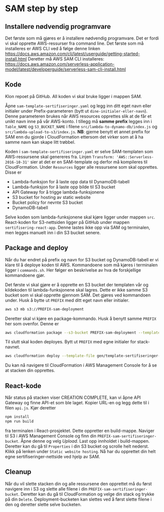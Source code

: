# SAM step by step

## Installere nødvendig programvare
Det første som må gjøres er å installere nødvendig programvare. Det er fordi vi skal opprette AWS-ressurser fra command line.
Det første som må installeres er AWS CLI ved å følge denne linken https://docs.aws.amazon.com/cli/latest/userguide/getting-started-install.html
Deretter må AWS SAM CLI installeres: https://docs.aws.amazon.com/serverless-application-model/latest/developerguide/serverless-sam-cli-install.html

## Kode
Klon repoet på GitHub. All koden vi skal bruke ligger i mappen SAM.

Åpne `sam-template-sertifiseringer.yaml` og legg inn ditt eget navn eller initialer under Prefix-parameteren (bytt ut `dine-initialer-eller-navn`). Denne parameteren brukes når AWS resources opprettes slik at de får et unikt navn inne på vår AWS-konto. I tillegg må **samme prefix** legges inn i `Table_NAME` og `S3_BUCKET_NAME` i filene `src/lambda-to-dynamo-db/index.js` og `src/lambda-upload-to-s3/index.js`. **NB**: gjerne benytt et annet prefix for SAM enn du gjorde i CloudFormation ettersom det virker som at å ha samme navn kan skape litt trøbbel.

Koden i `sam-template-sertifiseringer.yaml` er selve SAM-templaten som AWS-ressursene skal genereres fra. Linjen `Transform: 'AWS::Serverless-2016-10-31'` sier at det er en SAM-template og derfor må kompileres til CloudFormation. Under `Resources` ligger alle ressursene som skal opprettes. Disse er

- Lambda-funksjon for å laste opp data til DynamoDB-tabell
- Lambda-funksjon for å laste opp bilde til S3 bucket
- API Gateway for å trigge lambda-funksjonene
- S3 bucket for hosting av static website
- Bucket policy for nevnte S3 bucket
- DynamoDB-tabell

Selve koden som lambda-funksjonene skal kjøre ligger under mappen `src`. React-koden for S3-nettsiden ligger på GitHub under mappen `sertifisering-react-app`. Denne lastes ikke opp via SAM og terminalen, men legges manuelt inn i din S3 bucket senere.

## Package and deploy
Når du har endret på prefix og navn for S3 bucket og DynamoDB-tabell er vi klare til å deploye koden til AWS. Kommandoene som må kjøres i terminalen ligger i `commands.sh`. Her følger en beskrivelse av hva de forskjellige kommandoene gjør.

Det første vi skal gjøre er å opprette en S3 bucket der templaten vår og kildekoden til lambda-funksjonene skal lagres. Dette er ikke samme S3 bucket som vi skal opprette gjennom SAM. Det gjøres ved kommandoen under. Husk å bytte ut `PREFIX` med ditt eget navn eller initialer.
```bash 
aws s3 mb s3://PREFIX-sam-deployment
```

Deretter skal vi kjøre en package-kommando. Husk å benytt samme `PREFIX` her som ovenfor. Denne er 
```bash 
aws cloudformation package --s3-bucket PREFIX-sam-deployment --template-file sam-template-sertifiseringer.yaml --output-template-file gen/template-sertifiseringer-generated.yaml
```

Til slutt skal koden deployes. Bytt ut `PREFIX` med egne initialer for stack-navnet.
```bash 
aws cloudformation deploy --template-file gen/template-sertifiseringer-generated.yaml --stack-name PREFIX-sam-stack --capabilities CAPABILITY_IAM
```

Du kan nå navigere til CloudFormation i AWS Management Console for å se at stacken din opprettes. 

## React-kode
Når status på stacken viser CREATION COMPLETE, kan vi åpne API Gateway og finne API-et som ble laget. Kopier URL-en og legg dette til i filen `api.js`. Kjør deretter
```bash 
npm install
npm run build
```
fra terminalen i React-prosjektet. Dette oppretter en build-mappe. Naviger til S3 i AWS Management Console og finn din `PREFIX-sam-sertifiseringer-bucket`. Åpne denne og velg *Upload*. Last opp innholdet i build-mappen. Deretter kan du gå til `Properties` i din S3 bucket og scrolle helt nederst. Klikk på lenken under `Static website hosting`. Nå har du opprettet din helt egne sertifiseringer-nettside ved hjelp av SAM.

## Cleanup
Når du vil slette stacken din og alle ressursene den opprettet må du først navigere inn i S3 og slette alle filene i din `PREFIX-sam-sertifiseringer-bucket`. Deretter kan du gå til CloudFormation og velge din stack og trykke på din `Delete`. Deployment-bucketen kan slettes ved å først slette filene i den og deretter slette selve bucketen.